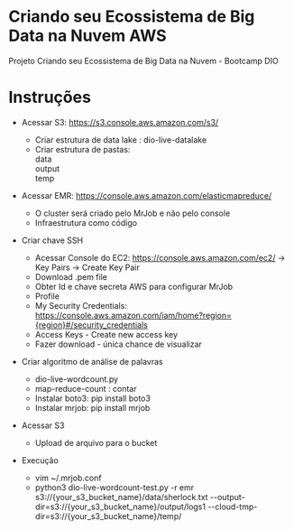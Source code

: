 # Criando seu Ecossistema de Big Data na Nuvem AWS
Projeto Criando seu Ecossistema de Big Data na Nuvem - Bootcamp DIO

# Instruções
* Acessar S3: https://s3.console.aws.amazon.com/s3/
  * Criar estrutura de data lake : dio-live-datalake
  * Criar estrutura de pastas: <br>
    data <br>
    output <br>
    temp <br> 

* Acessar EMR: https://console.aws.amazon.com/elasticmapreduce/
  * O cluster será criado pelo MrJob e não pelo console
  * Infraestrutura como código

* Criar chave SSH
  * Acessar Console do EC2: https://console.aws.amazon.com/ec2/ -> Key Pairs -> Create Key Pair
  * Download .pem file
  * Obter Id e chave secreta AWS para configurar MrJob
  * Profile
  * My Security Credentials: https://console.aws.amazon.com/iam/home?region={region}#/security_credentials
  * Access Keys - Create new access key
  * Fazer download - única chance de visualizar

* Criar algoritmo de análise de palavras
  * dio-live-wordcount.py
  * map-reduce-count : contar
  * Instalar boto3: pip install boto3
  * Instalar mrjob: pip install mrjob

* Acessar S3
  * Upload de arquivo para o bucket

* Execução
  * vim ~/.mrjob.conf
  * python3 dio-live-wordcount-test.py -r emr s3://{your_s3_bucket_name}/data/sherlock.txt --output-dir=s3://{your_s3_bucket_name}/output/logs1 --cloud-tmp-dir=s3://{your_s3_bucket_name}/temp/
